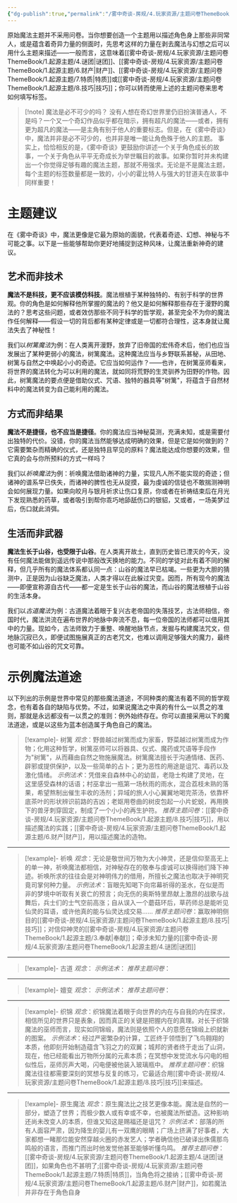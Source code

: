 ```yaml
---
{"dg-publish":true,"permalink":"/雾中奇谈-房规/4.玩家资源/主题问卷ThemeBook/1.起源主题/9.原始魔法/"}
---
```


原始魔法主题并不采用问卷。当你想要创造一个主题用以描述角色身上那些非同常人，或是蕴含着奇异力量的侧面时，先思考这样的力量在剥去魔法与幻想之后可以用什么主题来描述——一般而言，这意味着[[雾中奇谈-房规/4.玩家资源/主题问卷ThemeBook/1.起源主题/4.谜团\|谜团]]、[[雾中奇谈-房规/4.玩家资源/主题问卷ThemeBook/1.起源主题/6.财产\|财产]]、[[雾中奇谈-房规/4.玩家资源/主题问卷ThemeBook/1.起源主题/7.特质\|特质]]或[[雾中奇谈-房规/4.玩家资源/主题问卷ThemeBook/1.起源主题/8.技巧\|技巧]]；你可以转而使用上述的主题问卷来思考如何填写标签。
>[!note] 魔法是必不可少的吗？
>没有人想在奇幻世界里仍旧扮演普通人，不是吗？一个又一个奇幻作品似乎都在暗示，拥有超凡的魔法——或者，拥有更为超凡的魔法——是主角有别于他人的重要标志。但是，在《雾中奇谈》中，魔法并非是必不可少的，也并非是唯一能让角色殊于他人的主题。
>事实上，恰恰相反的是，《雾中奇谈》更鼓励你讲述一个关于角色成长的故事，一个关于角色从平平无奇成长为举世瞩目的故事。如果你暂时并未构建出一个你觉得足够有趣的魔法主题，那就不用强求。无论是不是魔法主题，每个主题的标签数量都是一致的，小小的霍比特人与强大的甘道夫在故事中同样重要！
>
# 主题建议
在《雾中奇谈》中，魔法更像是它最为原始的面貌，代表着奇迹、幻想、神秘与不可能之事。以下是一些能够帮助你更好地捕捉到这种风味，让魔法重新神奇的建议。
## 艺术而非技术
**魔法不是科技，更不应该模仿科技**。魔法根植于某种独特的、有别于科学的世界观。你的角色是如何解释他所掌握的魔法的？他又是如何解释那些存在于漫野的魔法的？思考这些问题，或者效仿那些不同于科学的哲学观，甚至完全不为你的魔法作任何解释——假设一切的背后都有某种定律或是一切都符合理性，这本身就让魔法失去了神秘性！

我们以*树篱魔法*为例：在人类离开漫野，放弃了旧帝国的宏伟奇术后，他们也应当发展出了某种更弱小的魔法，树篱魔法。这种魔法应当与乡野联系甚秘，从田地、树篱与自然之中唤起小小的奇迹。它应当如何运作？——也许，在树篱巫师看来，将世界的魔法转化为可以利用的魔法，就如同将荒野的生灵驯养为田野的作物。因此，树篱魔法的要点便是借助仪式、咒语、独特的器具等"树篱"，将蕴含于自然材料中的魔法转变为自己能利用的魔法。

## 方式而非结果
**魔法不是捷径，也不应当是捷径**。你的魔法应当神秘莫测，充满未知，或是需要付出独特的代价。没错，你的魔法当然能够达成明确的效果，但是它是如何做到的？它需要繁杂而精确的仪式，还是独特且罕见的原料？魔法能达成你想要的效果，但它真的会与你所预料的方式一样吗？

我们以*祈唤魔法*为例：祈唤魔法借助诸神的力量，实现凡人所不能实现的奇迹；但诸神的谱系早已佚失，而诸神的脾性也无从捉摸，最为虔诚的信徒也不敢揣测神明会如何展现力量。如果向皎月与银月祈求让伤口复原，你或者在祈祷结束后在月光下发现熟悉的药草，或者吸引到帮你乖巧地舔舐伤口的银貂，又或者，一场美梦过后，伤口就此消弭。

## 生活而非武器
**魔法生长于山谷，也受限于山谷**。在人类离开故土，直到历史皆已湮灭的今天，没有任何魔法能做到遥远传说中那般改天换地的能力。不同的学徒对此有着不同的解释，但几乎所有的魔法体系都认同一点：山谷的魔法早已枯竭。一些更为大胆的猜测中，正是因为山谷缺乏魔法，人类才得以在此躲过灾变。因而，所有现今的魔法——即便宣称源自古代——都一定是生长于山谷的魔法，而山谷的魔法根植于山谷的生活本身。

我们以*古道魔法*为例：古道魔法着眼于复兴古老帝国的失落技艺，古法师相信，帝国时代，魔法洪流在遍布世界的地脉中奔流不息，每一位帝国的法师都可以借用其中的力量。现如今，古法师致力于重整、唤醒地脉节点，发掘与构建魔法咒文，但地脉沉寂已久，即便试图施展真正的古老咒文，也难以调用足够强大的魔力，最终也可能不如山谷的咒文可靠。

# 示例魔法道途
以下列出的示例是世界中常见的那些魔法道途，不同种类的魔法有着不同的哲学观念，也有着各自的缺陷与优势。不过，如果说魔法之中真的有什么一以贯之的准则，那就是永远都没有一以贯之的准则：例外始终存在。你可以直接采用以下的魔法道途，或是以这些为蓝本创造属于角色自己的魔法。
> [!example]- 树篱
>*观念*：野兽越过树篱而成为家畜，野菜越过树篱而成为作物；化用这种哲学，树篱巫师可以将器具、仪式、魔药或咒语等手段作为"树篱"，从而藉由自然之物施展魔法。树篱魔法擅长于沟通情绪、医药、辟邪或提供保护，以及一些简单的占卜；更为恶性的用途是诅咒、毒药以及激化情绪。
>*示例法术*：凭借来自森林中心的幼苗，老隐士构建了灵地，在这里感受森林的话语；村巫拿出一瓶第一场秋雨的雨水，混合荔枝未熟的落果，希望熬制出催生丰收的汤剂；异域的旅人小心翼翼地喝完茶汤，依靠杯底茶叶的形状辨识前路的吉凶；老妪用卷曲的树皮包起一小片蛇蜕，再用换下的兽牙刺穿固定，制成了一个小小的再生护符。
>*推荐主题问卷*：[[雾中奇谈-房规/4.玩家资源/主题问卷ThemeBook/1.起源主题/8.技巧\|技巧]]，用以描述魔法的实践；[[雾中奇谈-房规/4.玩家资源/主题问卷ThemeBook/1.起源主题/6.财产\|财产]]，用以描述魔法的造物。

---
> [!example]- 祈唤
>*观念*：无论是敬世间万物为大小神灵，还是信仰至高无上的单一神，祈唤魔法都相信，对神秘存在的敬奉与虔诚可以换得祂们降下神迹。祈唤所求的往往会是对神明伟力的借用，所擅长之魔法也取决于神明究竟司掌何种力量。
>*示例法术*：盲眼先知喝下向帘幕祈得的圣水，在似是而非的梦境中听取有关衰亡的预言；向无伤的奥斯特里昂献上激昂的战歌与战舞后，兵士们的士气空前高涨；自从误入一个蘑菇环后，草药师总是能听见仙灵的耳语，或许他真的能与仙灵达成交易......
>*推荐主题问卷*：赢取神明侧目的[[雾中奇谈-房规/4.玩家资源/主题问卷ThemeBook/1.起源主题/8.技巧\|技巧]]；对信仰神灵的[[雾中奇谈-房规/4.玩家资源/主题问卷ThemeBook/1.起源主题/3.奉献\|奉献]]；牵涉未知力量的[[雾中奇谈-房规/4.玩家资源/主题问卷ThemeBook/1.起源主题/4.谜团\|谜团]]

---
> [!example]- 古道
>*观念*：
>*示例法术*：
>*推荐主题问卷*：

---
> [!example]- 嬗变
>*观念*：
>*示例法术*：
>*推荐主题问卷*：

---
> [!example]- 织锦
>*观念*：织锦魔法着眼于向世界的内在与自我的内在探求，相信所见的世界只是表象，因而真正的关键是把握内在的真理。对长于织锦魔法的巫师而言，现实如同锦缎，魔法则是依照个人的意愿在锦缎上织就新的图案。
>*示例法术*：经过严密繁杂的计算，工匠终于领悟到了飞鸟翱翔的本质，他即刻开始制造蕴含飞羽之力的双翼；城邦的贤者终于走出了山洞，现在，他已经能看出万物所分属的元素本质；在冥想中发觉流水与闪电的相似性后，巫师厉声大喝，闪电便被他装入玻璃瓶中。
>*推荐主题问卷*：织锦魔法往往都需要深刻的冥想与反复的练习，它最适合用[[雾中奇谈-房规/4.玩家资源/主题问卷ThemeBook/1.起源主题/8.技巧\|技巧]]来描述。

---
> [!example]- 原生魔法
>*观念*：原生魔法比之技艺更像本能。魔法是自然的一部分，塑造了世界；而极少数人或有幸或不幸，也被魔法所塑造。这种影响还尚未改变人的本质，但谁又知这是赐福还是诅咒？
>*示例法术*：部落的所有人面容严肃，因为降生的婴儿有一双鹰的眼睛；广场上挤满了好事者，大家都想一睹那位能安然穿越火圈的赤发艺人；学者确信他已破译出侏儒那鸟鸣般的语言，而推门而出时他发觉他甚至能够听懂鸟鸣。
>*推荐主题问卷*：[[雾中奇谈-房规/4.玩家资源/主题问卷ThemeBook/1.起源主题/4.谜团\|谜团]]，如果角色也不甚明了;[[雾中奇谈-房规/4.玩家资源/主题问卷ThemeBook/1.起源主题/7.特质\|特质]]，当角色将之接纳；[[雾中奇谈-房规/4.玩家资源/主题问卷ThemeBook/1.起源主题/6.财产\|财产]]，如若魔法并非存在于角色自身

